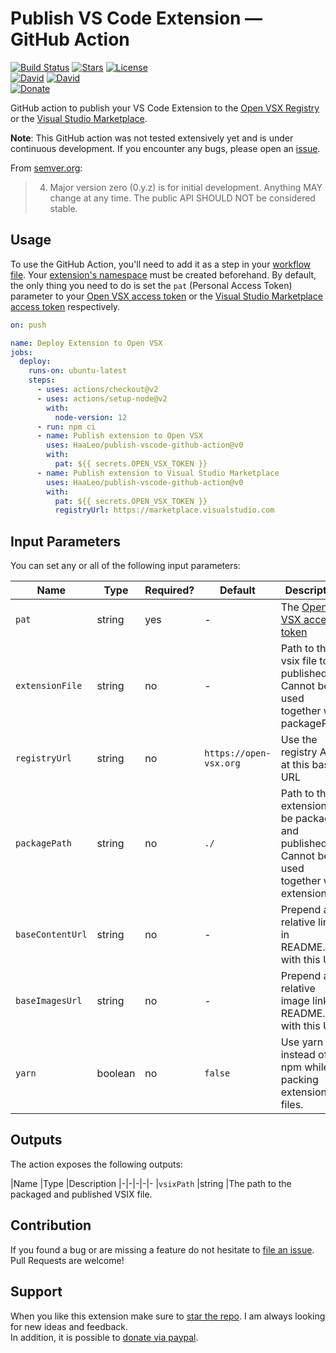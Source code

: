 # Publish VS Code Extension &#8212; GitHub Action

[![Build Status](https://github.com/HaaLeo/publish-open-vsx-github-action/workflows/CI/badge.svg)](https://github.com/HaaLeo/publish-open-vsx-github-action/actions?query=workflow%3ACI) [![Stars](https://img.shields.io/github/stars/HaaLeo/publish-open-vsx-github-action.svg?label=Stars&logo=github&style=flat-square)](https://github.com/HaaLeo/publish-open-vsx-github-action/stargazers) 
[![License](https://img.shields.io/badge/license-MIT-brightgreen.svg?style=flat-square)](https://raw.githubusercontent.com/HaaLeo/publish-open-vsx-github-action/master/LICENSE.txt)  
[![David](https://img.shields.io/david/HaaLeo/publish-open-vsx-github-action.svg?style=flat-square)](https://david-dm.org/HaaLeo/publish-open-vsx-github-action) [![David](https://img.shields.io/david/dev/HaaLeo/publish-open-vsx-github-action.svg?style=flat-square)](https://david-dm.org/HaaLeo/publish-open-vsx-github-action?type=dev)  
[![Donate](https://img.shields.io/badge/☕️-Buy%20Me%20a%20Coffee-blue.svg?&style=flat-square)](https://www.paypal.me/LeoHanisch/3eur)

GitHub action to publish your VS Code Extension to the [Open VSX Registry](https://open-vsx.org/) or the [Visual Studio Marketplace](https://marketplace.visualstudio.com).

**Note**: This GitHub action was not tested extensively yet and is under continuous development. If you encounter any bugs, please open an [issue](https://github.com/HaaLeo/publish-open-vsx-github-action/issues/new/choose).

From [semver.org](https://semver.org/#spec-item-4):
> 4. Major version zero (0.y.z) is for initial development. Anything MAY change at any time. The public API SHOULD NOT be considered stable.

## Usage
To use the GitHub Action, you'll need to add it as a step in your [workflow file](https://help.github.com/en/actions/automating-your-workflow-with-github-actions).
Your [extension's namespace](https://github.com/eclipse/openvsx/wiki/Publishing-Extensions#2-create-the-namespace) must be created beforehand.
By default, the only thing you need to do is set the `pat` (Personal Access Token) parameter to your [Open VSX access token](https://github.com/eclipse/openvsx/wiki/Publishing-Extensions#1-create-an-access-token) or the [Visual Studio Marketplace access token](https://code.visualstudio.com/api/working-with-extensions/publishing-extension#get-a-personal-access-token) respectively.


```yaml
on: push

name: Deploy Extension to Open VSX
jobs:
  deploy:
    runs-on: ubuntu-latest
    steps:
      - uses: actions/checkout@v2
      - uses: actions/setup-node@v2
        with:
          node-version: 12
      - run: npm ci
      - name: Publish extension to Open VSX
        uses: HaaLeo/publish-vscode-github-action@v0
        with:
          pat: ${{ secrets.OPEN_VSX_TOKEN }}
      - name: Publish extension to Visual Studio Marketplace
        uses: HaaLeo/publish-vscode-github-action@v0
        with:
          pat: ${{ secrets.OPEN_VSX_TOKEN }}
          registryUrl: https://marketplace.visualstudio.com
```



## Input Parameters
You can set any or all of the following input parameters:

|Name |Type |Required? |Default |Description
|-|-|-|-|-
|`pat` |string  |yes |-|The [Open VSX access token](https://github.com/eclipse/openvsx/wiki/Publishing-Extensions#1-create-an-access-token)
|`extensionFile` |string  |no | - |Path to the vsix file to be published. Cannot be used together with packagePath.
|`registryUrl` |string  |no |`https://open-vsx.org` |Use the registry API at this base URL
|`packagePath` |string |no | `./` |Path to the extension to be packaged and published. Cannot be used together with extensionFile.
|`baseContentUrl` |string |no | - | Prepend all relative links in README.md with this URL.
|`baseImagesUrl` |string |no | - | Prepend all relative image links in README.md with this URL.
|`yarn` |boolean |no | `false` | Use yarn instead of npm while packing extension files.

## Outputs

The action exposes the following outputs:

|Name |Type |Description
|-|-|-|-|-
|`vsixPath` |string |The path to the packaged and published VSIX file.

## Contribution

If you found a bug or are missing a feature do not hesitate to [file an issue](https://github.com/HaaLeo/publish-open-vsx-github-action/issues/new/choose).  
Pull Requests are welcome!

## Support
When you like this extension make sure to [star the repo](https://github.com/HaaLeo/publish-open-vsx-github-action/stargazers). I am always looking for new ideas and feedback.  
In addition, it is possible to [donate via paypal](https://www.paypal.me/LeoHanisch/3eur).
